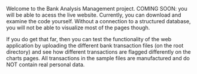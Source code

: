 Welcome to the Bank Analysis Management project. COMING SOON: you will be able to acess the live website. 
Currently, you can download and examine the code yourself.
Without a connection to a structured database, you will not be able to visualize most of the pages though.

If you do get that far, then you can test the functionality of the web application by uploading the different bank transaction files (on the root directory)
and see how different transactions are flagged differently on the charts pages. 
All transactions in the sample files are manufactured and do NOT contain real personal data.
